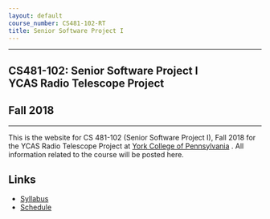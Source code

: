 ```yaml
---
layout: default
course_number: CS481-102-RT
title: Senior Software Project I
---
```


--- --- --- --- --- --- --- --- --- --- --- --- --- --- --- --- --- --- --- --- --- --- --- ---

## CS481-102: Senior Software Project I <br> YCAS Radio Telescope Project

## Fall 2018

--- --- --- --- --- --- --- --- --- --- --- --- --- --- --- --- --- --- --- --- --- --- --- ---

This is the website for CS 481-102 (Senior Software Project I), Fall 2018 for the YCAS Radio Telescope Project at [York College of Pennsylvania](http://www.ycp.edu) .  All information related to the course will be posted here.

## Links

* [Syllabus](syllabus.html)
* [Schedule](schedule.html)